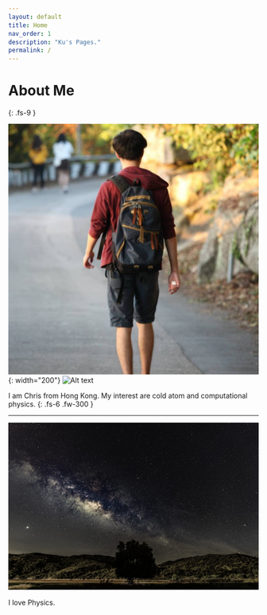 ```yaml
---
layout: default
title: Home
nav_order: 1
description: "Ku's Pages."
permalink: /
---
```


# About Me
{: .fs-9 }

![Alt text](assets/images/me.jpg){: width="200"}
<img src="assets/me.jpg" alt="Alt text" width="200"/>

I am Chris from Hong Kong. My interest are cold atom and computational physics.
{: .fs-6 .fw-300 }

---

![](../assets/images/about-background.jpg)

I love Physics.

